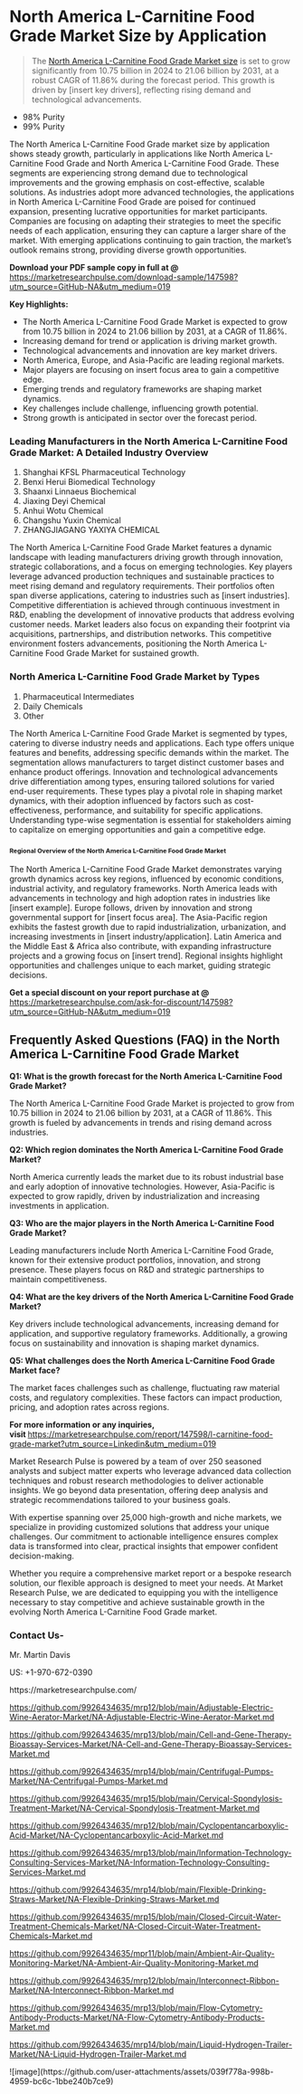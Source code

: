<h1>North America L-Carnitine Food Grade Market&nbsp;Size by Application</h1><blockquote><p>The <a href="https://marketresearchpulse.com/download-sample/147598?utm_source=GitHub-NA&amp;utm_medium=019">North America L-Carnitine Food Grade Market size</a> is set to grow significantly from 10.75 billion in 2024 to 21.06 billion by 2031, at a robust CAGR of 11.86% during the forecast period. This growth is driven by [insert key drivers], reflecting rising demand and technological advancements.</p></blockquote><ul><li>98% Purity<li> 99% Purity</li></ul><p>The North America L-Carnitine Food Grade market size by application shows steady growth, particularly in applications like North America L-Carnitine Food Grade and North America L-Carnitine Food Grade. These segments are experiencing strong demand due to technological improvements and the growing emphasis on cost-effective, scalable solutions. As industries adopt more advanced technologies, the applications in North America L-Carnitine Food Grade are poised for continued expansion, presenting lucrative opportunities for market participants. Companies are focusing on adapting their strategies to meet the specific needs of each application, ensuring they can capture a larger share of the market. With emerging applications continuing to gain traction, the market’s outlook remains strong, providing diverse growth opportunities.</p><p><strong>Download your PDF sample copy in full at @ </strong><a href="https://marketresearchpulse.com/download-sample/147598?utm_source=GitHub-NA&amp;utm_medium=019">https://marketresearchpulse.com/download-sample/147598?utm_source=GitHub-NA&amp;utm_medium=019</a></p><p><strong>Key Highlights: </strong></p><ul><li>The North America L-Carnitine Food Grade Market is expected to grow from 10.75 billion in 2024 to 21.06 billion by 2031, at a CAGR of 11.86%.</li><li>Increasing demand for trend or application is driving market growth.</li><li>Technological advancements and innovation are key market drivers.</li><li>North America, Europe, and Asia-Pacific are leading regional markets.</li><li>Major players are focusing on insert focus area to gain a competitive edge.</li><li>Emerging trends and regulatory frameworks are shaping market dynamics.</li><li>Key challenges include challenge, influencing growth potential.</li><li>Strong growth is anticipated in sector over the forecast period.</li></ul><h3>Leading Manufacturers in the North America L-Carnitine Food Grade Market: A Detailed Industry Overview</h3><ol><li>Shanghai KFSL Pharmaceutical Technology</li><li>Benxi Herui Biomedical Technology</li><li>Shaanxi Linnaeus Biochemical</li><li>Jiaxing Deyi Chemical</li><li>Anhui Wotu Chemical</li><li>Changshu Yuxin Chemical</li><li>ZHANGJIAGANG YAXIYA CHEMICAL</li></ol><div class="flex max-w-full flex-col flex-grow"><div class="min-h-8 text-message flex w-full flex-col items-end gap-2 whitespace-normal break-words [.text-message+&amp;]:mt-5" dir="auto" data-message-author-role="assistant" data-message-id="fd8432e4-4910-450d-b182-61b7bfb0a01f" data-message-model-slug="gpt-4o"><div class="flex w-full flex-col gap-1 empty:hidden first:pt-[3px]"><div class="markdown prose w-full break-words dark:prose-invert light"><p>The North America L-Carnitine Food Grade Market features a dynamic landscape with leading manufacturers driving growth through innovation, strategic collaborations, and a focus on emerging technologies. Key players leverage advanced production techniques and sustainable practices to meet rising demand and regulatory requirements. Their portfolios often span diverse applications, catering to industries such as [insert industries]. Competitive differentiation is achieved through continuous investment in R&amp;D, enabling the development of innovative products that address evolving customer needs. Market leaders also focus on expanding their footprint via acquisitions, partnerships, and distribution networks. This competitive environment fosters advancements, positioning the North America L-Carnitine Food Grade Market for sustained growth.</p></div></div></div></div><h3>North America L-Carnitine Food Grade Market by Types</h3><ol><li>Pharmaceutical Intermediates<li> Daily Chemicals<li> Other</li></ol><div class="flex max-w-full flex-col flex-grow"><div class="min-h-8 text-message flex w-full flex-col items-end gap-2 whitespace-normal break-words [.text-message+&amp;]:mt-5" dir="auto" data-message-author-role="assistant" data-message-id="084470be-0bb7-4664-bddf-5156b4f41249" data-message-model-slug="gpt-4o-mini"><div class="flex w-full flex-col gap-1 empty:hidden first:pt-[3px]"><div class="markdown prose w-full break-words dark:prose-invert light"><p>The North America L-Carnitine Food Grade Market is segmented by types, catering to diverse industry needs and applications. Each type offers unique features and benefits, addressing specific demands within the market. The segmentation allows manufacturers to target distinct customer bases and enhance product offerings. Innovation and technological advancements drive differentiation among types, ensuring tailored solutions for varied end-user requirements. These types play a pivotal role in shaping market dynamics, with their adoption influenced by factors such as cost-effectiveness, performance, and suitability for specific applications. Understanding type-wise segmentation is essential for stakeholders aiming to capitalize on emerging opportunities and gain a competitive edge.</p></div></div></div></div><h3><span style="font-size: 11px;">Regional Overview of the North America L-Carnitine Food Grade Market</span></h3><div class="flex max-w-full flex-col flex-grow"><div class="min-h-8 text-message flex w-full flex-col items-end gap-2 whitespace-normal break-words [.text-message+&amp;]:mt-5" dir="auto" data-message-author-role="assistant" data-message-id="e9038762-ce64-4e30-91c9-9bd413514231" data-message-model-slug="gpt-4o-mini"><div class="flex w-full flex-col gap-1 empty:hidden first:pt-[3px]"><div class="markdown prose w-full break-words dark:prose-invert light"><p>The North America L-Carnitine Food Grade Market demonstrates varying growth dynamics across key regions, influenced by economic conditions, industrial activity, and regulatory frameworks. North America leads with advancements in technology and high adoption rates in industries like [insert example]. Europe follows, driven by innovation and strong governmental support for [insert focus area]. The Asia-Pacific region exhibits the fastest growth due to rapid industrialization, urbanization, and increasing investments in [insert industry/application]. Latin America and the Middle East &amp; Africa also contribute, with expanding infrastructure projects and a growing focus on [insert trend]. Regional insights highlight opportunities and challenges unique to each market, guiding strategic decisions.</p></div></div></div></div><p><strong>Get a special discount on your report purchase at @ </strong><a href="https://marketresearchpulse.com/ask-for-discount/147598?utm_source=GitHub-NA&amp;utm_medium=019">https://marketresearchpulse.com/ask-for-discount/147598?utm_source=GitHub-NA&amp;utm_medium=019</a></p><h2>Frequently Asked Questions (FAQ) in the North America L-Carnitine Food Grade Market</h2><p><strong>Q1: What is the growth forecast for the North America L-Carnitine Food Grade Market?</strong></p><p>The North America L-Carnitine Food Grade Market is projected to grow from 10.75 billion in 2024 to 21.06 billion by 2031, at a CAGR of 11.86%. This growth is fueled by advancements in trends and rising demand across industries.</p><p><strong>Q2: Which region dominates the North America L-Carnitine Food Grade Market?</strong></p><p>North America currently leads the market due to its robust industrial base and early adoption of innovative technologies. However, Asia-Pacific is expected to grow rapidly, driven by industrialization and increasing investments in application.</p><p><strong>Q3: Who are the major players in the North America L-Carnitine Food Grade Market?</strong></p><p>Leading manufacturers include North America L-Carnitine Food Grade, known for their extensive product portfolios, innovation, and strong presence. These players focus on R&amp;D and strategic partnerships to maintain competitiveness.</p><p><strong>Q4: What are the key drivers of the North America L-Carnitine Food Grade Market?</strong></p><p>Key drivers include technological advancements, increasing demand for application, and supportive regulatory frameworks. Additionally, a growing focus on sustainability and innovation is shaping market dynamics.</p><p><strong>Q5: What challenges does the North America L-Carnitine Food Grade Market face?</strong></p><p>The market faces challenges such as challenge, fluctuating raw material costs, and regulatory complexities. These factors can impact production, pricing, and adoption rates across regions.</p><p><strong>For more information or any inquiries, visit&nbsp;</strong><a href="https://marketresearchpulse.com/report/147598/l-carnitine-food-grade-market?utm_source=Linkedin&utm_medium=019">https://marketresearchpulse.com/report/147598/l-carnitine-food-grade-market?utm_source=Linkedin&utm_medium=019</a></p><p>Market Research Pulse is powered by a team of over 250 seasoned analysts and subject matter experts who leverage advanced data collection techniques and robust research methodologies to deliver actionable insights. We go beyond data presentation, offering deep analysis and strategic recommendations tailored to your business goals.</p><p>With expertise spanning over 25,000 high-growth and niche markets, we specialize in providing customized solutions that address your unique challenges. Our commitment to actionable intelligence ensures complex data is transformed into clear, practical insights that empower confident decision-making.</p><p>Whether you require a comprehensive market report or a bespoke research solution, our flexible approach is designed to meet your needs. At Market Research Pulse, we are dedicated to equipping you with the intelligence necessary to stay competitive and achieve sustainable growth in the evolving North America L-Carnitine Food Grade market.</p><h3><strong>Contact Us-</strong></h3><p>Mr. Martin Davis</p><p>US: +1-970-672-0390</p><p>https://marketresearchpulse.com/</p><p><a href="https://github.com/9926434635/mrp12/blob/main/Adjustable-Electric-Wine-Aerator-Market/NA-Adjustable-Electric-Wine-Aerator-Market.md">https://github.com/9926434635/mrp12/blob/main/Adjustable-Electric-Wine-Aerator-Market/NA-Adjustable-Electric-Wine-Aerator-Market.md</a></p><p><a href="https://github.com/9926434635/mrp13/blob/main/Cell-and-Gene-Therapy-Bioassay-Services-Market/NA-Cell-and-Gene-Therapy-Bioassay-Services-Market.md">https://github.com/9926434635/mrp13/blob/main/Cell-and-Gene-Therapy-Bioassay-Services-Market/NA-Cell-and-Gene-Therapy-Bioassay-Services-Market.md</a></p><p><a href="https://github.com/9926434635/mrp14/blob/main/Centrifugal-Pumps-Market/NA-Centrifugal-Pumps-Market.md">https://github.com/9926434635/mrp14/blob/main/Centrifugal-Pumps-Market/NA-Centrifugal-Pumps-Market.md</a></p><p><a href="https://github.com/9926434635/mrp15/blob/main/Cervical-Spondylosis-Treatment-Market/NA-Cervical-Spondylosis-Treatment-Market.md">https://github.com/9926434635/mrp15/blob/main/Cervical-Spondylosis-Treatment-Market/NA-Cervical-Spondylosis-Treatment-Market.md</a></p><p><a href="https://github.com/9926434635/mrp12/blob/main/Cyclopentancarboxylic-Acid-Market/NA-Cyclopentancarboxylic-Acid-Market.md">https://github.com/9926434635/mrp12/blob/main/Cyclopentancarboxylic-Acid-Market/NA-Cyclopentancarboxylic-Acid-Market.md</a></p><p><a href="https://github.com/9926434635/mrp13/blob/main/Information-Technology-Consulting-Services-Market/NA-Information-Technology-Consulting-Services-Market.md">https://github.com/9926434635/mrp13/blob/main/Information-Technology-Consulting-Services-Market/NA-Information-Technology-Consulting-Services-Market.md</a></p><p><a href="https://github.com/9926434635/mrp14/blob/main/Flexible-Drinking-Straws-Market/NA-Flexible-Drinking-Straws-Market.md">https://github.com/9926434635/mrp14/blob/main/Flexible-Drinking-Straws-Market/NA-Flexible-Drinking-Straws-Market.md</a></p><p><a href="https://github.com/9926434635/mrp15/blob/main/Closed-Circuit-Water-Treatment-Chemicals-Market/NA-Closed-Circuit-Water-Treatment-Chemicals-Market.md">https://github.com/9926434635/mrp15/blob/main/Closed-Circuit-Water-Treatment-Chemicals-Market/NA-Closed-Circuit-Water-Treatment-Chemicals-Market.md</a></p><p><a href="https://github.com/9926434635/mpr11/blob/main/Ambient-Air-Quality-Monitoring-Market/NA-Ambient-Air-Quality-Monitoring-Market.md">https://github.com/9926434635/mpr11/blob/main/Ambient-Air-Quality-Monitoring-Market/NA-Ambient-Air-Quality-Monitoring-Market.md</a></p><p><a href="https://github.com/9926434635/mrp12/blob/main/Interconnect-Ribbon-Market/NA-Interconnect-Ribbon-Market.md">https://github.com/9926434635/mrp12/blob/main/Interconnect-Ribbon-Market/NA-Interconnect-Ribbon-Market.md</a></p><p><a href="https://github.com/9926434635/mrp13/blob/main/Flow-Cytometry-Antibody-Products-Market/NA-Flow-Cytometry-Antibody-Products-Market.md">https://github.com/9926434635/mrp13/blob/main/Flow-Cytometry-Antibody-Products-Market/NA-Flow-Cytometry-Antibody-Products-Market.md</a></p><p><a href="https://github.com/9926434635/mrp14/blob/main/Liquid-Hydrogen-Trailer-Market/NA-Liquid-Hydrogen-Trailer-Market.md">https://github.com/9926434635/mrp14/blob/main/Liquid-Hydrogen-Trailer-Market/NA-Liquid-Hydrogen-Trailer-Market.md</a></p>
![image](https://github.com/user-attachments/assets/039f778a-998b-4959-bc6c-1bbe240b7ce9)
